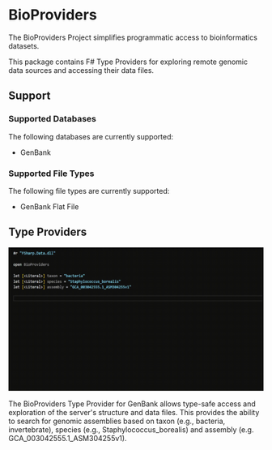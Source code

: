 # BioProviders
The BioProviders Project simplifies programmatic access to bioinformatics datasets.

This package contains F# Type Providers for exploring remote genomic data sources and accessing their data files.

## Support
### Supported Databases
The following databases are currently supported:

* GenBank

### Supported File Types
The following file types are currently supported:

* GenBank Flat File

## Type Providers
![GenBankProvider Demo](https://github.com/AlexKenna/BioProviders/blob/main/img/GenBankProvider_Demo.gif?raw=true)

The BioProviders Type Provider for GenBank allows type-safe access and exploration of the server's structure and data files. This provides the ability to search for genomic assemblies based on taxon (e.g., bacteria, invertebrate), species (e.g., Staphylococcus_borealis) and assembly (e.g. GCA_003042555.1_ASM304255v1).
